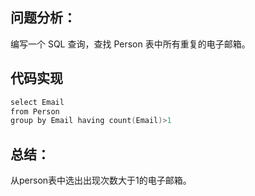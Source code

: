 ## 问题分析： 
编写一个 SQL 查询，查找 Person 表中所有重复的电子邮箱。


## 代码实现
```c
select Email
from Person
group by Email having count(Email)>1
```
## 总结：
从person表中选出出现次数大于1的电子邮箱。